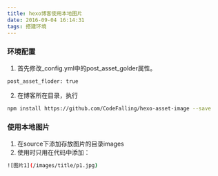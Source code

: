 ```yaml
---
title: hexo博客使用本地图片
date: 2016-09-04 16:14:31
tags: 搭建环境
---
```

### 环境配置
1. 首先修改_config.yml中的post_asset_golder属性。
``` bash
post_asset_floder: true
```
2. 在博客所在目录，执行
``` bash
npm install https://github.com/CodeFalling/hexo-asset-image --save
```
<!-- more -->
### 使用本地图片
1. 在source下添加存放图片的目录images
2. 使用时只用在代码中添加：
``` bash
![图片1](/images/title/p1.jpg)
```

